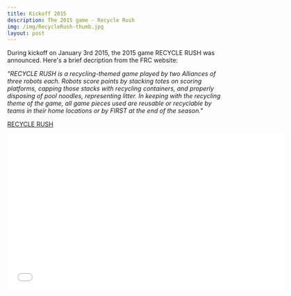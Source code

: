 ```yaml
---
title: Kickoff 2015
description: The 2015 game - Recycle Rush
img: /img/RecycleRush-thumb.jpg
layout: post
---
```


During kickoff on January 3rd 2015, the 2015 game RECYCLE RUSH was announced. Here's a brief decription from the FRC website:

<i>"RECYCLE RUSH is a recycling-themed game played by two Alliances of three robots each. Robots score points by stacking totes on scoring platforms, capping those stacks with recycling containers, and properly disposing of pool noodles, representing litter. In keeping with the recycling theme of the game, all game pieces used are reusable or recyclable by teams in their home locations or by FIRST at the end of the season."</i>

<a href="http://www.usfirst.org/roboticsprograms/frc/2015-game">RECYCLE RUSH</a>

<iframe width="640" height="360" src="//www.youtube.com/embed/hTyCIYZQ_1s" frameborder="0" allowfullscreen></iframe>
